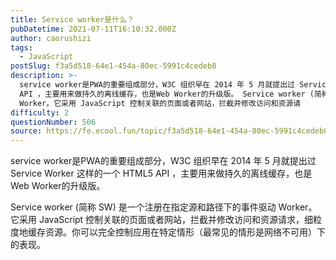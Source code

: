 ```yaml
---
title: Service worker是什么？
pubDatetime: 2021-07-11T16:10:32.000Z
author: caorushizi
tags:
  - JavaScript
postSlug: f3a5d518-64e1-454a-80ec-5991c4cedeb0
description: >-
  service worker是PWA的重要组成部分，W3C 组织早在 2014 年 5 月就提出过 Service Worker 这样的一个 HTML5
  API ，主要用来做持久的离线缓存，也是Web Worker的升级版。 Service worker (简称 SW) 是一个注册在指定源和路径下的事件驱动
  Worker。它采用 JavaScript 控制关联的页面或者网站，拦截并修改访问和资源请
difficulty: 2
questionNumber: 506
source: https://fe.ecool.fun/topic/f3a5d518-64e1-454a-80ec-5991c4cedeb0
---
```


service worker是PWA的重要组成部分，W3C 组织早在 2014 年 5 月就提出过 Service Worker 这样的一个 HTML5 API ，主要用来做持久的离线缓存，也是Web Worker的升级版。

Service worker (简称 SW) 是一个注册在指定源和路径下的事件驱动 Worker。它采用 JavaScript 控制关联的页面或者网站，拦截并修改访问和资源请求，细粒度地缓存资源。你可以完全控制应用在特定情形（最常见的情形是网络不可用）下的表现。
